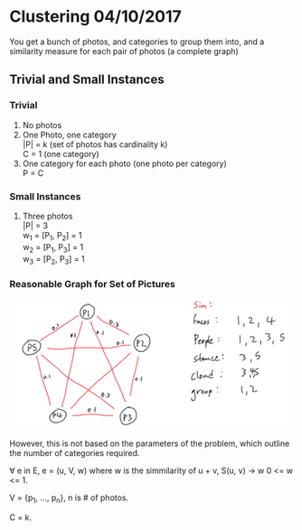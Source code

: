 # Clustering 04/10/2017

You get a bunch of photos, and categories to group them into, and a similarity
measure for each pair of photos (a complete graph)

## Trivial and Small Instances

### Trivial

1. No photos
1. One Photo, one category  
|P| = k (set of photos has cardinality k)  
C = 1 (one category)
1. One category for each photo (one photo per category)  
P = C

### Small Instances

1. Three photos  
|P| = 3  
w<sub>1</sub> = [P<sub>1</sub>, P<sub>2</sub>] = 1  
w<sub>2</sub> = [P<sub>1</sub>, P<sub>3</sub>] = 1  
w<sub>3</sub> = [P<sub>2</sub>, P<sub>3</sub>] = 1  

### Reasonable Graph for Set of Pictures

![b1_weights](images/b1_weights.png)

However, this is not based on the parameters of the problem, which outline the
number of categories required.

&forall; e in E, e = (u, V, w) where w is the simmilarity of u + v,
S(u, v) -> w 0 <= w <= 1.

V = {p<sub>1</sub>, ..., p<sub>n</sub>}, n is # of photos.

C = k.
